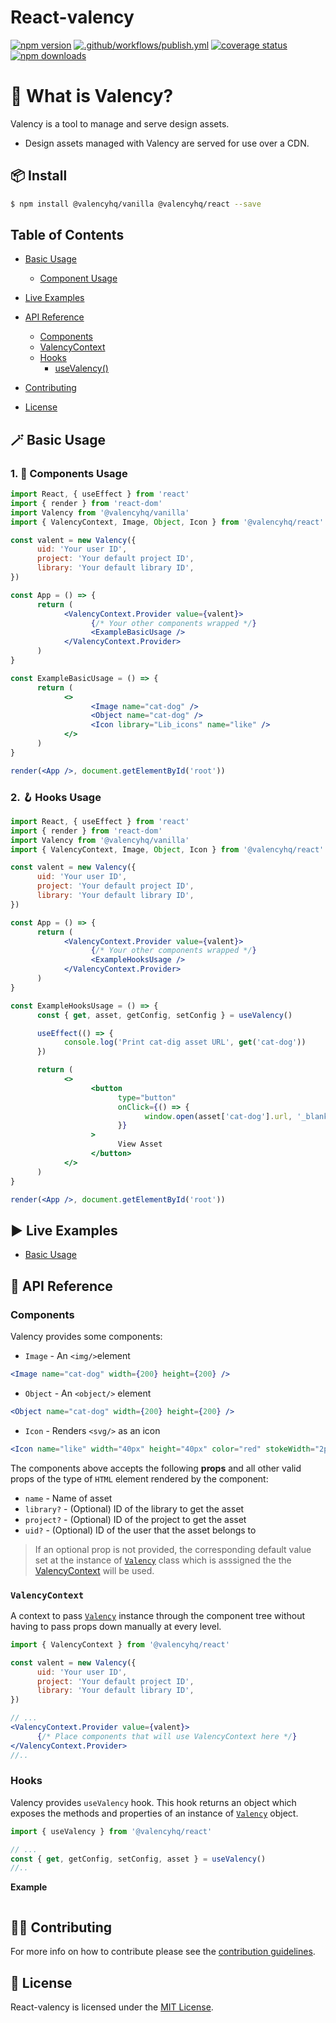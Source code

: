 # React-valency

[![npm version][npmv-image]][npmv-url]
[![.github/workflows/publish.yml](https://github.com/ValencyHQ/react/actions/workflows/publish.yml/badge.svg)](https://github.com/ValencyHQ/react/actions/workflows/publish.yml)
[![coverage status][codecov-image]][codecov-url]
[![npm downloads][npmd-image]][npmd-url]

# 🤔 What is Valency?

Valency is a tool to manage and serve design assets.

- Design assets managed with Valency are served for use over a CDN.

## 📦 Install

```bash
$ npm install @valencyhq/vanilla @valencyhq/react --save
```

## Table of Contents

- [Basic Usage](#basic-usage)

     - [Component Usage](#components-usage)

- [Live Examples](#live-examples)
- [API Reference](#api-reference)
     - [Components](#components)
     - [ValencyContext](#valencycontext)
     - [Hooks](#hooks)
          - [useValency()](#usevalency)
- [Contributing](#contributing)
- [License](#license)

## <span id="basic-usage">🪄 Basic Usage</span>

### <span id="components-usage">1. 🧱 Components Usage</span>

```jsx
import React, { useEffect } from 'react'
import { render } from 'react-dom'
import Valency from '@valencyhq/vanilla'
import { ValencyContext, Image, Object, Icon } from '@valencyhq/react'

const valent = new Valency({
      uid: 'Your user ID',
      project: 'Your default project ID',
      library: 'Your default library ID',
})

const App = () => {
      return (
            <ValencyContext.Provider value={valent}>
                  {/* Your other components wrapped */}
                  <ExampleBasicUsage />
            </ValencyContext.Provider>
      )
}

const ExampleBasicUsage = () => {
      return (
            <>
                  <Image name="cat-dog" />
                  <Object name="cat-dog" />
                  <Icon library="Lib_icons" name="like" />
            </>
      )
}

render(<App />, document.getElementById('root'))
```

### <span id="hooks-usage">2. 🪝 Hooks Usage</span>

```jsx
import React, { useEffect } from 'react'
import { render } from 'react-dom'
import Valency from '@valencyhq/vanilla'
import { ValencyContext, Image, Object, Icon } from '@valencyhq/react'

const valent = new Valency({
      uid: 'Your user ID',
      project: 'Your default project ID',
      library: 'Your default library ID',
})

const App = () => {
      return (
            <ValencyContext.Provider value={valent}>
                  {/* Your other components wrapped */}
                  <ExampleHooksUsage />
            </ValencyContext.Provider>
      )
}

const ExampleHooksUsage = () => {
      const { get, asset, getConfig, setConfig } = useValency()

      useEffect(() => {
            console.log('Print cat-dig asset URL', get('cat-dog'))
      })

      return (
            <>
                  <button
                        type="button"
                        onClick={() => {
                              window.open(asset['cat-dog'].url, '_blank')
                        }}
                  >
                        View Asset
                  </button>
            </>
      )
}

render(<App />, document.getElementById('root'))
```

## <span id="live-examples">▶️ Live Examples</span>

- [Basic Usage](https://codesandbox.io/s/react-valency-uqrdi?file=/src/App.js)

## <span id="api-reference">📖 API Reference</span>

### Components

Valency provides some components:

- `Image` - An `<img/>`element

```jsx
<Image name="cat-dog" width={200} height={200} />
```

- `Object` - An `<object/>` element

```jsx
<Object name="cat-dog" width={200} height={200} />
```

- `Icon` - Renders `<svg/>` as an icon

```jsx
<Icon name="like" width="40px" height="40px" color="red" stokeWidth="2px" />
```

The components above accepts the following **props** and all other valid props of the type of `HTML` element rendered by the component:

- `name` - Name of asset
- `library?` - (Optional) ID of the library to get the asset
- `project?` - (Optional) ID of the project to get the asset
- `uid?` - (Optional) ID of the user that the asset belongs to

> If an optional prop is not provided, the corresponding default value set at the instance of [`Valency`](https://github.com/ValencyHQ/vanilla) class which is asssigned the the [ValencyContext](#valencycontext) will be used.

### `ValencyContext`

A context to pass [`Valency`](https://github.com/ValencyHQ/vanilla) instance through the component tree without having to pass props down manually at every level.

```jsx
import { ValencyContext } from '@valencyhq/react'

const valent = new Valency({
      uid: 'Your user ID',
      project: 'Your default project ID',
      library: 'Your default library ID',
})

// ...
<ValencyContext.Provider value={valent}>
      {/* Place components that will use ValencyContext here */}
</ValencyContext.Provider>
//..
```

### Hooks

Valency provides <span id="usevalency">`useValency`</span> hook. This hook returns an object which exposes the methods and properties of an instance of [`Valency`](https://github.com/ValencyHQ/vanilla) object.

```jsx
import { useValency } from '@valencyhq/react'

// ...
const { get, getConfig, setConfig, asset } = useValency()
//..
```

**Example**

```jsx
```

## <span id="contributing">👨‍🔧 Contributing</span>

For more info on how to contribute please see the [contribution guidelines](./CONTRIBUTING.md).

## <span id="license">🧾 License</span>

React-valency is licensed under the [MIT License](https://github.com/ValencyHQ/react/blob/master/LICENSE).

[build-image]: https://img.shields.io/github/workflow/status/ValencyHQ/react/CI?style=flat-square
[codecov-image]: https://img.shields.io/codecov/c/github/ValencyHQ/react.svg?style=flat-square
[codecov-url]: https://codecov.io/gh/ValencyHQ/react
[npmv-image]: https://img.shields.io/npm/v/ValencyHQ/react.svg?style=flat-square
[npmv-url]: https://www.npmjs.com/package/ValencyHQ/react
[npmd-image]: https://img.shields.io/npm/dm/ValencyHQ/react.svg?style=flat-square
[npmd-url]: https://www.npmjs.com/package/ValencyHQ/react

